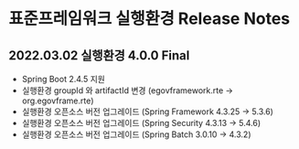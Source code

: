 # 표준프레임워크 실행환경 Release Notes

## 2022.03.02 실행환경 4.0.0 Final
* Spring Boot 2.4.5 지원
* 실행환경 groupId 와 artifactId 변경 (egovframework.rte -> org.egovframe.rte)
* 실행환경 오픈소스 버전 업그레이드 (Spring Framework 4.3.25 -> 5.3.6)
* 실행환경 오픈소스 버전 업그레이드 (Spring Security 4.3.13 -> 5.4.6)
* 실행환경 오픈소스 버전 업그레이드 (Spring Batch 3.0.10 -> 4.3.2)

